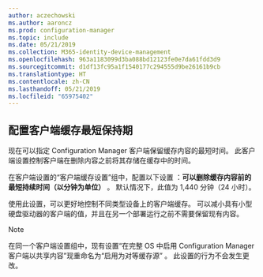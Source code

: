 ```yaml
---
author: aczechowski
ms.author: aaroncz
ms.prod: configuration-manager
ms.topic: include
ms.date: 05/21/2019
ms.collection: M365-identity-device-management
ms.openlocfilehash: 963a1183099d3ba088bd12123fe0e7da61fdd3d9
ms.sourcegitcommit: d1df13fc95a1f1540177c294555d9be26161b9cb
ms.translationtype: HT
ms.contentlocale: zh-CN
ms.lasthandoff: 05/21/2019
ms.locfileid: "65975402"
---
```

## <a name="bkmk_cache"></a> 配置客户端缓存最短保持期

<!--4485509-->

现在可以指定 Configuration Manager 客户端保留缓存内容的最短时间。 此客户端设置控制客户端在删除内容之前将其存储在缓存中的时间。

在客户端设置的“客户端缓存设置”组中，配置以下设置  ：**可以删除缓存内容前的最短持续时间（以分钟为单位）** 。 默认情况下，此值为 1,440 分钟（24 小时）。

使用此设置，可以更好地控制不同类型设备上的客户端缓存。 可以减小具有小型硬盘驱动器的客户端的值，并且在另一个部署运行之前不需要保留现有内容。

> [!Note]  
> 在同一个客户端设置组中，现有设置“在完整 OS 中启用 Configuration Manager 客户端以共享内容”现重命名为“启用为对等缓存源”   。 此设置的行为不会发生更改。  
